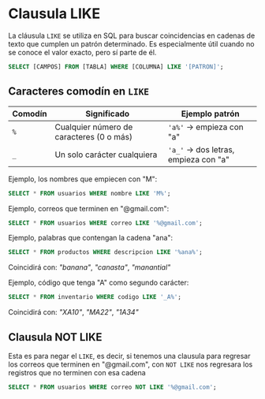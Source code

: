 # **Clausula LIKE**

La cláusula `LIKE` se utiliza en SQL para buscar coincidencias en cadenas de texto que cumplen un patrón determinado. Es especialmente útil cuando no se conoce el valor exacto, pero sí parte de él.

```sql
SELECT [CAMPOS] FROM [TABLA] WHERE [COLUMNA] LIKE '[PATRON]';
```

## Caracteres comodín en `LIKE`

| Comodín | Significado                              | Ejemplo patrón                       |
| ------- | ---------------------------------------- | ------------------------------------ |
| `%`     | Cualquier número de caracteres (0 o más) | `'a%'` → empieza con "a"             |
| `_`     | Un solo carácter cualquiera              | `'a_'` → dos letras, empieza con "a" |

Ejemplo, los nombres que empiecen con "M":
```sql
SELECT * FROM usuarios WHERE nombre LIKE 'M%';
```

Ejemplo, correos que terminen en "@gmail.com":
```sql
SELECT * FROM usuarios WHERE correo LIKE '%@gmail.com';
```

Ejemplo, palabras que contengan la cadena "ana":
```sql
SELECT * FROM productos WHERE descripcion LIKE '%ana%';
```
Coincidirá con: _"banana"_, _"canasta"_, _"manantial"_

Ejemplo, código que tenga "A" como segundo carácter:
```sql
SELECT * FROM inventario WHERE codigo LIKE '_A%';
```
Coincidirá con: _"XA10"_, _"MA22"_, _"1A34"_


## Clausula NOT LIKE

Esta es para negar el `LIKE`, es decir, si tenemos una clausula para regresar los correos que terminen en "@gmail.com", con `NOT LIKE` nos regresara los registros que no terminen con esa cadena

```sql
SELECT * FROM usuarios WHERE correo NOT LIKE '%@gmail.com';
```